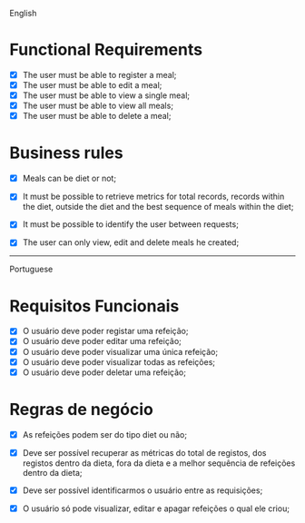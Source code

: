 
English

# Functional Requirements

- [X] The user must be able to register a meal;
- [X] The user must be able to edit a meal;
- [X] The user must be able to view a single meal;
- [X] The user must be able to view all meals;
- [X] The user must be able to delete a meal;

# Business rules

- [X] Meals can be diet or not;
- [X] It must be possible to retrieve metrics for total records, records within the diet, outside the diet and the best sequence of meals within the diet;
- [X] It must be possible to identify the user between requests;
- [X] The user can only view, edit and delete meals he created;


 _________________________________________________________________________________________

 Portuguese

# Requisitos Funcionais

- [X] O usuário deve poder registar uma refeição;
- [X] O usuário deve poder editar uma refeição;
- [X] O usuário deve poder visualizar uma única refeição;
- [X] O usuário deve poder visualizar todas as refeições;
- [X] O usuário deve poder deletar uma refeição;

# Regras de negócio

- [X] As refeições podem ser do tipo diet ou não;
- [X] Deve ser possível recuperar as métricas do total de registos, dos registos dentro da dieta, fora da dieta e a melhor sequência de refeições dentro da dieta;
- [X] Deve ser possível identificarmos o usuário entre as requisições;
- [X] O usuário só pode visualizar, editar e apagar refeições o qual ele criou;

